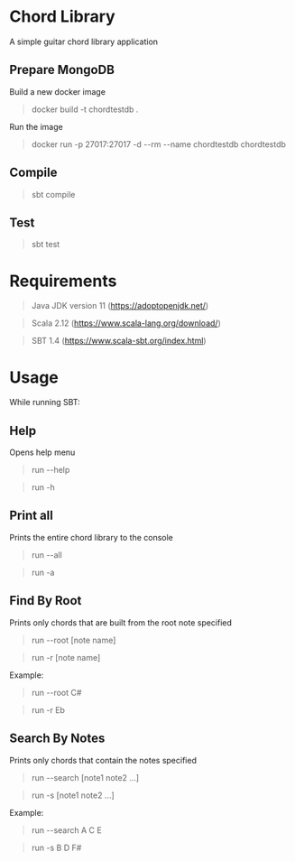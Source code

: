# Chord Library
A simple guitar chord library application

## Prepare MongoDB
Build a new docker image
>docker build -t chordtestdb .

Run the image
>docker run -p 27017:27017 -d --rm --name chordtestdb chordtestdb

## Compile
>sbt compile

## Test
>sbt test

# Requirements
>Java JDK version 11 (https://adoptopenjdk.net/)

>Scala 2.12 (https://www.scala-lang.org/download/)

>SBT 1.4 (https://www.scala-sbt.org/index.html)

# Usage
While running SBT:

## Help
Opens help menu
>run --help

>run -h

## Print all
Prints the entire chord library to the console
>run --all

>run -a

## Find By Root
Prints only chords that are built from the root note specified
>run --root [note name]

>run -r [note name]

Example:
>run --root C#

>run -r Eb

## Search By Notes
Prints only chords that contain the notes specified
>run --search [note1 note2 ...]

>run -s [note1 note2 ...]

Example:
>run --search A C E

>run -s B D F#